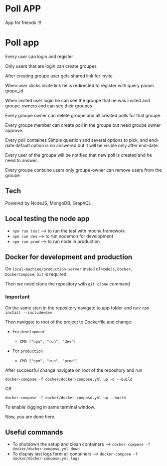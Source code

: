# Poll APP
App for friends !!!

# Poll app

Every user can login and register

Only users that are login can create groupes

After creating groupe user gets shared link for invite

When user clicks invite link he is redirected to register with query param grope_id

When invited user login he can see the groupe that he was invited and groupe-owners
and can see their groupes 

Every groupe owner can delete groupe and all created polls for that groupe.

Every groupe member can create poll in the groupe but need groupe owner approve.

Every poll containes 
	Simple question and several options to pick, and end-date
	default option is no answered but it will be visible only after end-date.

Every user of the groupe will be notified that new poll is created and he need to answer.

Every groupe containe users only groupe-owner can remove users from the groupe

## Tech
Powered by NodeJS, MongoDB, GraphQL

## Local testing the node app

- `npm run test` --> to run the test with mocha framework
- `npm run dev` --> to run nodemon for development
- `npm run prod` --> to run node in production

## Docker for development and production

On `local-machine/production-server` install of `NodeJs`, `Docker`, `DockerCompose`, `Git` is required

Then we need clone the repository with `git clone` command

### Important 

On the same start in the repository navigate to app folder and run:
`npm install --include=dev`

Then navigate to root of the project to Dockerfile and change:

- For `development` 
    - `CMD ["npm", "run", "dev"]`

- For `production` 
    - `CMD ["npm", "run", "prod"]`

After successful change navigate on root of the repository and run

`docker-compose -f docker/docker-compose.yml up -d --build`

OR 

`docker-compose -f docker/docker-compose.yml up --build`

To enable logging in same terminal window.

Now, you are done here.

## Useful commands

- To shutdown the setup and clean containers --> `docker-compose -f docker/docker-compose.yml down`
- To display last logs form all containers --> `docker-compose -f docker/docker-compose.yml logs`
